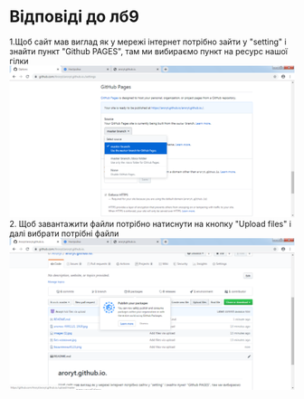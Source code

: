 # Відповіді до лб9
1.Щоб сайт мав виглад як у мережі інтернет потрібно зайти у "setting" і знайти пункт "Github PAGES", там ми вибираємо пункт на ресурс нашої гілки
![іф](Безымянный123.png)
2. Щоб завантажити файли потрібно натиснути на кнопку "Upload files" і далі вибрати потрібні файли
![xa](444.png)
